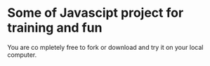 # Some of Javascipt project for training and fun

You are co mpletely free to fork or download and try it on your local computer. 

